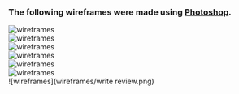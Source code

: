 ### The following wireframes were made using [Photoshop](https://www.adobe.com/products/photoshop.html).<br>
![wireframes](wireframes/index_lg.png) <br>
![wireframes](wireframes/index_sm.png) <br>
![wireframes](wireframes/login.png) <br>
![wireframes](wireframes/register.png) <br>
![wireframes](wireframes/reviews_sm.png) <br>
![wireframes](wireframes/reviews.png) <br>
![wireframes](wireframes/write review.png) <br>